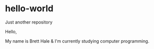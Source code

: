# hello-world
Just another repository 

Hello,

My name is Brett Hale & I'm currently studying computer programming. 
